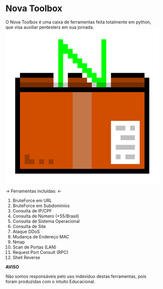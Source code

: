 # Nova Toolbox

O Nova Toolbox é uma caixa de ferramentas feita totalmente em python, que visa auxiliar pentesters em sua jornada.
<img src="1700222442162.png" alt="novatoolboxlogo">


-> Ferramentas incluídas: <-

1. BruteForce em URL
2. BruteForce em Subdomínios
3. Consulta de IP/CPF
4. Consulta de Número (+55/Brasil)
5. Consulta de Sistema Operacional
6. Consulta de Site
7. Ataque DDoS
8. Mudança de Endereço MAC
9. Nmap
10. Scan de Portas (LAN)
11. Request Port Consult (RPC)
12. Shell Reverse


__AVISO__

Não somos responsáveis pelo uso indevíduo destas ferramentas, pois foram produzidas com o intuito Educacional.
